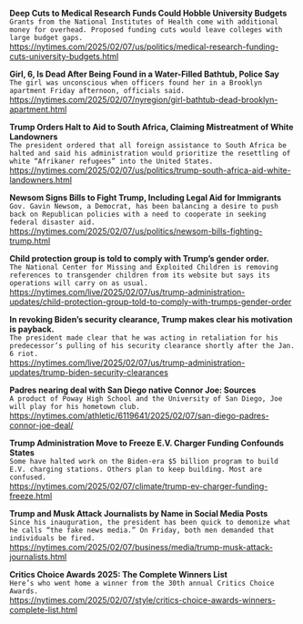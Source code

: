 **Deep Cuts to Medical Research Funds Could Hobble University Budgets**\
`Grants from the National Institutes of Health come with additional money for overhead. Proposed funding cuts would leave colleges with large budget gaps.`\
https://nytimes.com/2025/02/07/us/politics/medical-research-funding-cuts-university-budgets.html

**Girl, 6, Is Dead After Being Found in a Water-Filled Bathtub, Police Say**\
`The girl was unconscious when officers found her in a Brooklyn apartment Friday afternoon, officials said.`\
https://nytimes.com/2025/02/07/nyregion/girl-bathtub-dead-brooklyn-apartment.html

**Trump Orders Halt to Aid to South Africa, Claiming Mistreatment of White Landowners**\
`The president ordered that all foreign assistance to South Africa be halted and said his administration would prioritize the resettling of white “Afrikaner refugees” into the United States.`\
https://nytimes.com/2025/02/07/us/politics/trump-south-africa-aid-white-landowners.html

**Newsom Signs Bills to Fight Trump, Including Legal Aid for Immigrants**\
`Gov. Gavin Newsom, a Democrat, has been balancing a desire to push back on Republican policies with a need to cooperate in seeking federal disaster aid.`\
https://nytimes.com/2025/02/07/us/politics/newsom-bills-fighting-trump.html

**Child protection group is told to comply with Trump’s gender order.**\
`The National Center for Missing and Exploited Children is removing references to transgender children from its website but says its operations will carry on as usual.`\
https://nytimes.com/live/2025/02/07/us/trump-administration-updates/child-protection-group-told-to-comply-with-trumps-gender-order

**In revoking Biden’s security clearance, Trump makes clear his motivation is payback.**\
`The president made clear that he was acting in retaliation for his predecessor’s pulling of his security clearance shortly after the Jan. 6 riot.`\
https://nytimes.com/live/2025/02/07/us/trump-administration-updates/trump-biden-security-clearances

**Padres nearing deal with San Diego native Connor Joe: Sources**\
`A product of Poway High School and the University of San Diego, Joe will play for his hometown club. `\
https://nytimes.com/athletic/6119641/2025/02/07/san-diego-padres-connor-joe-deal/

**Trump Administration Move to Freeze E.V. Charger Funding Confounds States**\
`Some have halted work on the Biden-era $5 billion program to build E.V. charging stations. Others plan to keep building. Most are confused.`\
https://nytimes.com/2025/02/07/climate/trump-ev-charger-funding-freeze.html

**Trump and Musk Attack Journalists by Name in Social Media Posts**\
`Since his inauguration, the president has been quick to demonize what he calls “the fake news media.” On Friday, both men demanded that individuals be fired.`\
https://nytimes.com/2025/02/07/business/media/trump-musk-attack-journalists.html

**Critics Choice Awards 2025: The Complete Winners List**\
`Here’s who went home a winner from the 30th annual Critics Choice Awards.`\
https://nytimes.com/2025/02/07/style/critics-choice-awards-winners-complete-list.html

